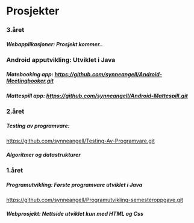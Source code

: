 # Prosjekter

### 3.året
##### Webapplikasjoner: Prosjekt kommer..

### Android apputvikling: Utviklet i Java
##### Møtebooking app: https://github.com/synneangell/Android-Meetingbooker.git
##### Mattespill app: https://github.com/synneangell/Android-Mattespill.git


### 2.året
##### Testing av programvare: 
https://github.com/synneangell/Testing-Av-Programvare.git

##### Algoritmer og datastrukturer


### 1.året
##### Programutvikling: Første programvare utviklet i Java
https://github.com/synneangell/Programutvikling-semesteroppgave.git

##### Webprosjekt: Nettside utviklet kun med HTML og Css
